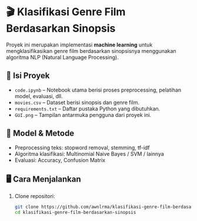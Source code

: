 # 🎬 Klasifikasi Genre Film Berdasarkan Sinopsis

Proyek ini merupakan implementasi **machine learning** untuk mengklasifikasikan genre film berdasarkan sinopsisnya menggunakan algoritma NLP (Natural Language Processing).

## 📂 Isi Proyek

- `code.ipynb` – Notebook utama berisi proses preprocessing, pelatihan model, evaluasi, dll.
- `movies.csv` – Dataset berisi sinopsis dan genre film.
- `requirements.txt` – Daftar pustaka Python yang dibutuhkan.
- `GUI.png` – Tampilan antarmuka pengguna dari proyek ini.

## 🧠 Model & Metode

- Preprocessing teks: stopword removal, stemming, tf-idf
- Algoritma klasifikasi: Multinomial Naive Bayes / SVM / lainnya
- Evaluasi: Accuracy, Confusion Matrix

## 🖥️ Cara Menjalankan

1. Clone repositori:
   ```bash
   git clone https://github.com/awnlrma/klasifikasi-genre-film-berdasarkan-sinopsis.git
   cd klasifikasi-genre-film-berdasarkan-sinopsis
